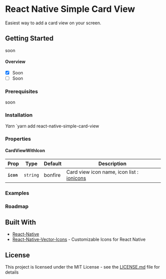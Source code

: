 # React Native Simple Card View

Easiest way to add a card view on your screen.

## Getting Started

soon

#### Overview

- [x] Soon
- [ ] Soon

### Prerequisites

soon

### Installation

*Yarn*
`yarn add react-native-simple-card-view

### Properties

#### CardViewWithIcon
| Prop | Type | Default | Description |
|---|---|---|---|
|**`icon`**|`string`| bonfire | Card view icon name, icon list : [ionicons](https://ionicframework.com/docs/ionicons/) |

### Examples

### Roadmap

## Built With

* [React-Native](https://facebook.github.io/react-native/)
* [React-Native-Vector-Icons](https://github.com/oblador/react-native-vector-icons) - Customizable Icons for React Native

## License

This project is licensed under the MIT License - see the [LICENSE.md](LICENSE.md) file for details
